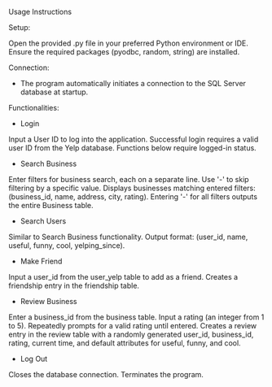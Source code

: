 Usage Instructions

Setup:

Open the provided .py file in your preferred Python environment or IDE.
Ensure the required packages (pyodbc, random, string) are installed.

Connection:

- The program automatically initiates a connection to the SQL Server database at startup.

Functionalities:

- Login

Input a User ID to log into the application.
Successful login requires a valid user ID from the Yelp database.
Functions below require logged-in status.

- Search Business

Enter filters for business search, each on a separate line.
Use '-' to skip filtering by a specific value.
Displays businesses matching entered filters: (business_id, name, address, city, rating).
Entering '-' for all filters outputs the entire Business table.

- Search Users

Similar to Search Business functionality.
Output format: (user_id, name, useful, funny, cool, yelping_since).

- Make Friend

Input a user_id from the user_yelp table to add as a friend.
Creates a friendship entry in the friendship table.

- Review Business

Enter a business_id from the business table.
Input a rating (an integer from 1 to 5).
Repeatedly prompts for a valid rating until entered.
Creates a review entry in the review table with a randomly generated user_id, business_id, rating, current time, and default attributes for useful, funny, and cool.

- Log Out

Closes the database connection.
Terminates the program.